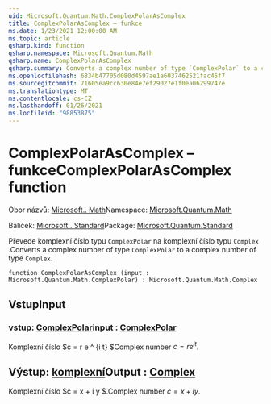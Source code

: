 ```yaml
---
uid: Microsoft.Quantum.Math.ComplexPolarAsComplex
title: ComplexPolarAsComplex – funkce
ms.date: 1/23/2021 12:00:00 AM
ms.topic: article
qsharp.kind: function
qsharp.namespace: Microsoft.Quantum.Math
qsharp.name: ComplexPolarAsComplex
qsharp.summary: Converts a complex number of type `ComplexPolar` to a complex number of type `Complex`.
ms.openlocfilehash: 6834b47705d080d4597ae1a6037462521fac45f7
ms.sourcegitcommit: 71605ea9cc630e84e7ef29027e1f0ea06299747e
ms.translationtype: MT
ms.contentlocale: cs-CZ
ms.lasthandoff: 01/26/2021
ms.locfileid: "98853875"
---
```

# <a name="complexpolarascomplex-function"></a><span data-ttu-id="00a30-102">ComplexPolarAsComplex – funkce</span><span class="sxs-lookup"><span data-stu-id="00a30-102">ComplexPolarAsComplex function</span></span>

<span data-ttu-id="00a30-103">Obor názvů: [Microsoft.. Math](xref:Microsoft.Quantum.Math)</span><span class="sxs-lookup"><span data-stu-id="00a30-103">Namespace: [Microsoft.Quantum.Math](xref:Microsoft.Quantum.Math)</span></span>

<span data-ttu-id="00a30-104">Balíček: [Microsoft.. Standard](https://nuget.org/packages/Microsoft.Quantum.Standard)</span><span class="sxs-lookup"><span data-stu-id="00a30-104">Package: [Microsoft.Quantum.Standard](https://nuget.org/packages/Microsoft.Quantum.Standard)</span></span>


<span data-ttu-id="00a30-105">Převede komplexní číslo typu `ComplexPolar` na komplexní číslo typu `Complex` .</span><span class="sxs-lookup"><span data-stu-id="00a30-105">Converts a complex number of type `ComplexPolar` to a complex number of type `Complex`.</span></span>

```qsharp
function ComplexPolarAsComplex (input : Microsoft.Quantum.Math.ComplexPolar) : Microsoft.Quantum.Math.Complex
```


## <a name="input"></a><span data-ttu-id="00a30-106">Vstup</span><span class="sxs-lookup"><span data-stu-id="00a30-106">Input</span></span>

### <a name="input--complexpolar"></a><span data-ttu-id="00a30-107">vstup: [ComplexPolar](xref:Microsoft.Quantum.Math.ComplexPolar)</span><span class="sxs-lookup"><span data-stu-id="00a30-107">input : [ComplexPolar](xref:Microsoft.Quantum.Math.ComplexPolar)</span></span>

<span data-ttu-id="00a30-108">Komplexní číslo $c = r e ^ {i t} $</span><span class="sxs-lookup"><span data-stu-id="00a30-108">Complex number $c = r e^{i t}$.</span></span>



## <a name="output--complex"></a><span data-ttu-id="00a30-109">Výstup: [komplexní](xref:Microsoft.Quantum.Math.Complex)</span><span class="sxs-lookup"><span data-stu-id="00a30-109">Output : [Complex](xref:Microsoft.Quantum.Math.Complex)</span></span>

<span data-ttu-id="00a30-110">Komplexní číslo $c = x + i y $.</span><span class="sxs-lookup"><span data-stu-id="00a30-110">Complex number $c = x + i y$.</span></span>